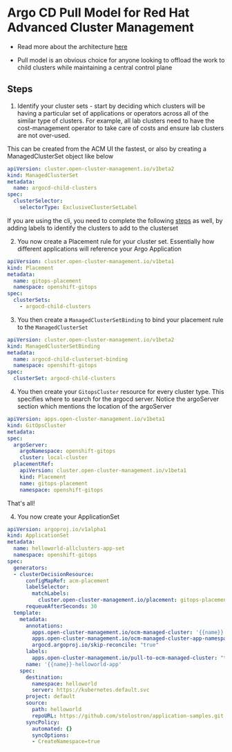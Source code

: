 # Argo CD Pull Model for Red Hat Advanced Cluster Management

- Read more about the architecture [here]

[here]: https://docs.redhat.com/en/documentation/red_hat_advanced_cluster_management_for_kubernetes/2.14/html/gitops/gitops-overview#arch-pull

- Pull model is an obvious choice for anyone looking to offload the work to child clusters while maintaining a central control plane

## Steps

1. Identify your cluster sets - start by deciding which clusters will be having a particular set of applications or operators across all of the similar type of clusters. For example, all lab clusters need to have the cost-management operator to take care of costs and ensure lab clusters are not over-used.

This can be created from the ACM UI the fastest, or also by creating a ManagedClusterSet object like below

```yaml
apiVersion: cluster.open-cluster-management.io/v1beta2
kind: ManagedClusterSet
metadata:
  name: argocd-child-clusters
spec:
  clusterSelector:
    selectorType: ExclusiveClusterSetLabel
```
If you are using the cli, you need to complete the following [steps] as well, by adding labels to identify the clusters to add to the clusterset

[steps]: https://docs.redhat.com/en/documentation/red_hat_advanced_cluster_management_for_kubernetes/2.3/html/clusters/managedclustersets#adding-clusters-to-a-managedclusterset-cli

2. You now create a Placement rule for your cluster set. Essentially how different applications will reference your Argo Application

```yaml
apiVersion: cluster.open-cluster-management.io/v1beta1
kind: Placement
metadata:
  name: gitops-placement
  namespace: openshift-gitops
spec:
  clusterSets:
    - argocd-child-clusters
```

3. You then create a `ManagedClusterSetBinding` to bind your placement rule to the `ManagedClusterSet`

```yaml
apiVersion: cluster.open-cluster-management.io/v1beta2
kind: ManagedClusterSetBinding
metadata:
  name: argocd-child-clusterset-binding
  namespace: openshift-gitops
spec:
  clusterSet: argocd-child-clusters
```

4. You then create your `GitopsCluster` resource for every cluster type. This specifies where to search for the argocd server. Notice the argoServer section which mentions the location of the argoServer
```yaml
apiVersion: apps.open-cluster-management.io/v1beta1
kind: GitOpsCluster
metadata:
spec:
  argoServer:
    argoNamespace: openshift-gitops
    cluster: local-cluster
  placementRef:
    apiVersion: cluster.open-cluster-management.io/v1beta1
    kind: Placement
    name: gitops-placement
    namespace: openshift-gitops
```
That's all!

4. You now create your ApplicationSet

```yaml
apiVersion: argoproj.io/v1alpha1
kind: ApplicationSet
metadata:
  name: helloworld-allclusters-app-set
  namespace: openshift-gitops
spec:
  generators:
  - clusterDecisionResource:
      configMapRef: acm-placement
      labelSelector:
        matchLabels:
          cluster.open-cluster-management.io/placement: gitops-placement
      requeueAfterSeconds: 30
  template:
    metadata:
      annotations:
        apps.open-cluster-management.io/ocm-managed-cluster: '{{name}}'
        apps.open-cluster-management.io/ocm-managed-cluster-app-namespace: openshift-gitops
        argocd.argoproj.io/skip-reconcile: "true"
      labels:
        apps.open-cluster-management.io/pull-to-ocm-managed-cluster: "true"
      name: '{{name}}-helloworld-app'
    spec:
      destination:
        namespace: helloworld
        server: https://kubernetes.default.svc
      project: default
      source:
        path: helloworld
        repoURL: https://github.com/stolostron/application-samples.git
      syncPolicy:
        automated: {}
        syncOptions:
        - CreateNamespace=true
```